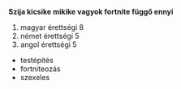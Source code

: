 **Szija kicsike mikike vagyok fortnite függő ennyi**
   1. magyar érettségi 8
   2. német érettségi 5
   3. angol érettségi 5
   - testépítés
   - fortniteozás
   - szexeles